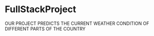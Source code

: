 # FullStackProject
OUR PROJECT PREDICTS THE CURRENT WEATHER CONDITION OF DIFFERENT PARTS OF THE COUNTRY

